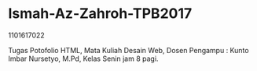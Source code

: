 # Ismah-Az-Zahroh-TPB2017
1101617022

Tugas Potofolio HTML, Mata Kuliah Desain Web, Dosen Pengampu : Kunto Imbar Nursetyo, M.Pd, Kelas Senin jam 8 pagi.
